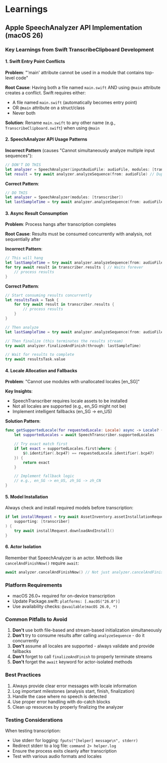 # Learnings

## Apple SpeechAnalyzer API Implementation (macOS 26)

### Key Learnings from Swift TranscribeClipboard Development

#### 1. Swift Entry Point Conflicts
**Problem**: "'main' attribute cannot be used in a module that contains top-level code"

**Root Cause**: Having both a file named `main.swift` AND using `@main` attribute creates a conflict. Swift requires either:
- A file named `main.swift` (automatically becomes entry point)
- OR `@main` attribute on a struct/class
- Never both

**Solution**: Rename `main.swift` to any other name (e.g., `TranscribeClipboard.swift`) when using `@main`

#### 2. SpeechAnalyzer API Usage Patterns

**Incorrect Pattern** (causes "Cannot simultaneously analyze multiple input sequences"):
```swift
// DON'T DO THIS
let analyzer = SpeechAnalyzer(inputAudioFile: audioFile, modules: [transcriber])
let result = try await analyzer.analyzeSequence(from: audioFile) // Duplicate!
```

**Correct Pattern**:
```swift
// DO THIS
let analyzer = SpeechAnalyzer(modules: [transcriber])
let lastSampleTime = try await analyzer.analyzeSequence(from: audioFile)
```

#### 3. Async Result Consumption

**Problem**: Process hangs after transcription completes

**Root Cause**: Results must be consumed concurrently with analysis, not sequentially after

**Incorrect Pattern**:
```swift
// This will hang
let lastSampleTime = try await analyzer.analyzeSequence(from: audioFile)
for try await result in transcriber.results { // Waits forever
    // process results
}
```

**Correct Pattern**:
```swift
// Start consuming results concurrently
let resultsTask = Task {
    for try await result in transcriber.results {
        // process results
    }
}

// Then analyze
let lastSampleTime = try await analyzer.analyzeSequence(from: audioFile)

// Then finalize (this terminates the results stream)
try await analyzer.finalizeAndFinish(through: lastSampleTime)

// Wait for results to complete
try await resultsTask.value
```

#### 4. Locale Allocation and Fallbacks

**Problem**: "Cannot use modules with unallocated locales [en_SG]"

**Key Insights**:
- SpeechTranscriber requires locale assets to be installed
- Not all locales are supported (e.g., en_SG might not be)
- Implement intelligent fallbacks (en_SG → en_US)

**Solution Pattern**:
```swift
func getSupportedLocale(for requestedLocale: Locale) async -> Locale? {
    let supportedLocales = await SpeechTranscriber.supportedLocales

    // Try exact match first
    if let exact = supportedLocales.first(where: {
        $0.identifier(.bcp47) == requestedLocale.identifier(.bcp47)
    }) {
        return exact
    }

    // Implement fallback logic
    // e.g., en_SG -> en_US, zh_SG -> zh_CN
}
```

#### 5. Model Installation

Always check and install required models before transcription:
```swift
if let installRequest = try await AssetInventory.assetInstallationRequest(
    supporting: [transcriber]
) {
    try await installRequest.downloadAndInstall()
}
```

#### 6. Actor Isolation

Remember that SpeechAnalyzer is an actor. Methods like `cancelAndFinishNow()` require `await`:
```swift
await analyzer.cancelAndFinishNow() // Not just analyzer.cancelAndFinishNow()
```

### Platform Requirements

- macOS 26.0+ required for on-device transcription
- Update Package.swift: `platforms: [.macOS("26.0")]`
- Use availability checks: `@available(macOS 26.0, *)`

### Common Pitfalls to Avoid

1. **Don't** use both file-based and stream-based initialization simultaneously
2. **Don't** try to consume results after calling `analyzeSequence` - do it concurrently
3. **Don't** assume all locales are supported - always validate and provide fallbacks
4. **Don't** forget to call `finalizeAndFinish` to properly terminate streams
5. **Don't** forget the `await` keyword for actor-isolated methods

### Best Practices

1. Always provide clear error messages with locale information
2. Log important milestones (analysis start, finish, finalization)
3. Handle the case where no speech is detected
4. Use proper error handling with do-catch blocks
5. Clean up resources by properly finalizing the analyzer

### Testing Considerations

When testing transcription:
- Use stderr for logging: `fputs("[helper] message\n", stderr)`
- Redirect stderr to a log file: `command 2> helper.log`
- Ensure the process exits cleanly after transcription
- Test with various audio formats and locales